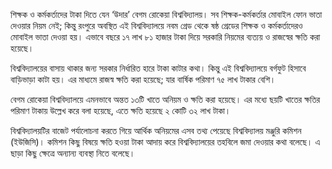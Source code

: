 শিক্ষক ও কর্মকর্তাদের টাকা দিতে যেন ‘উদার’ বেগম রোকেয়া বিশ্ববিদ্যালয়। সব শিক্ষক-কর্মকর্তার মোবাইল ফোন ভাতা দেওয়ার নিয়ম নেই; কিন্তু রংপুরে অবস্থিত এই বিশ্ববিদ্যালয়ে নবম গ্রেড থেকে ষষ্ঠ গ্রেডের শিক্ষক ও কর্মকর্তাদেরও মোবাইল ভাতা দেওয়া হয়। এভাবে বছরে ১৭ লাখ ৮১ হাজার টাকা দিয়ে সরকারি নিয়মের ব্যত্যয় ও রাজস্বের ক্ষতি করা হয়েছে।

বিশ্ববিদ্যালয়ের বাসায় থাকার জন্য সরকার নির্ধারিত হারে টাকা কাটার কথা। কিন্তু এই বিশ্ববিদ্যালয়ে বর্গফুট হিসাবে বাড়িভাড়া কাটা হয়। এর মাধ্যমে রাজস্ব ক্ষতি করা হয়েছে; যার বার্ষিক পরিমাণ ৭৫ লাখ টাকার বেশি।

বেগম রোকেয়া বিশ্ববিদ্যালয়ে এমনভাবে অন্তত ১৩টি খাতে অনিয়ম ও ক্ষতি করা হয়েছে। এর মধ্যে ছয়টি খাতের ক্ষতির পরিমাণ টাকায় উল্লেখ করে বলা হয়েছে, এতে ক্ষতি হয়েছে ২ কোটি ৩২ লাখ টাকা।

বিশ্ববিদ্যালয়টির বাজেট পর্যালোচনা করতে গিয়ে আর্থিক অনিয়মের এসব তথ্য পেয়েছে বিশ্ববিদ্যালয় মঞ্জুরি কমিশন (ইউজিসি)। কমিশন কিছু বিষয়ে ক্ষতি হওয়া টাকা আদায় করে বিশ্ববিদ্যালয়ের তহবিলে জমা দেওয়ার কথা বলেছে। এ ছাড়া কিছু ক্ষেত্রে অন্যান্য ব্যবস্থা নিতে বলেছে।
